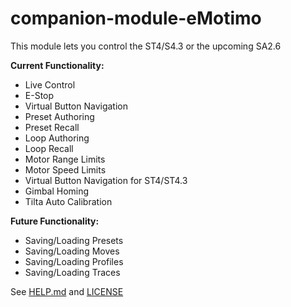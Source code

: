 # companion-module-eMotimo

This module lets you control the ST4/S4.3 or the upcoming SA2.6

**Current Functionality:**
- Live Control
- E-Stop
- Virtual Button Navigation 
- Preset Authoring
- Preset Recall 
- Loop Authoring
- Loop Recall 
- Motor Range Limits
- Motor Speed Limits
- Virtual Button Navigation for ST4/ST4.3
- Gimbal Homing
- Tilta Auto Calibration

**Future Functionality:**
- Saving/Loading Presets
- Saving/Loading Moves
- Saving/Loading Profiles
- Saving/Loading Traces

See [HELP.md](./HELP.md) and [LICENSE](./LICENSE)